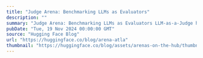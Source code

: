 ```yaml
---
title: "Judge Arena: Benchmarking LLMs as Evaluators"
description: ""
summary: "Judge Arena: Benchmarking LLMs as Evaluators LLM-as-a-Judge has emerged as a popular way to grade na..."
pubDate: "Tue, 19 Nov 2024 00:00:00 GMT"
source: "Hugging Face Blog"
url: "https://huggingface.co/blog/arena-atla"
thumbnail: "https://huggingface.co/blog/assets/arenas-on-the-hub/thumbnail_atla.png"
---
```


